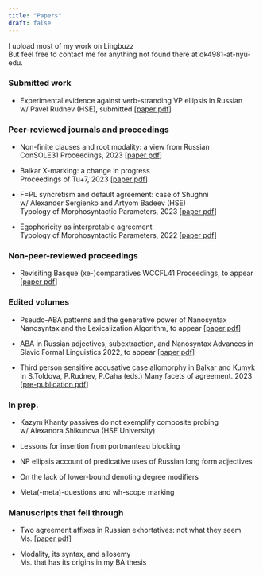 ```yaml
---
title: "Papers"
draft: false
---
```


I upload most of my work on Lingbuzz\
But feel free to contact me for anything not found there at dk4981-at-nyu-edu.

### Submitted work

+ Experimental evidence against verb-stranding VP ellipsis in Russian\
 w/ Pavel Rudnev (HSE), submitted [[paper pdf](vvpePaper.pdf)] 

### Peer-reviewed journals and proceedings

  + Non-finite clauses and root modality: a view from Russian  
  ConSOLE31 Proceedings, 2023 [[paper pdf](console31.pdf)] 

  + Balkar X-marking: a change in progress  
   Proceedings of Tu+7, 2023 [[paper pdf](BalkarX.pdf)] 
   
   + F=PL syncretism and default agreement: case of Shughni  
   w/ Alexander Sergienko and Artyom Badeev (HSE)  
   Typology of Morphosyntactic Parameters, 2023 [[paper pdf](TMP22.pdf)] 
   
   + Egophoricity as interpretable agreement  
   Typology of Morphosyntactic Parameters, 2022 [[paper pdf](TMP21.pdf)] 
   
### Non-peer-reviewed proceedings

  + Revisiting Basque (xe-)comparatives
  WCCFL41 Proceedings, to appear  [[paper pdf](wccfl41.pdf)] 
 
   
### Edited volumes

  + Pseudo-ABA patterns and the generative power of Nanosyntax\
  Nanosyntax and the Lexicalization Algorithm, to appear [[paper pdf](nanoPaper.pdf)] 
   
   + ABA in Russian adjectives, subextraction, and Nanosyntax
      Advances in Slavic Formal Linguistics 2022, to appear [[paper pdf](fdsl2022.pdf)]
   
   + Third person sensitive accusative case allomorphy in Balkar and Kumyk  
   In S.Toldova, P.Rudnev, P.Caha (eds.) Many facets of agreement. 2023  
   [[pre-publication pdf](3PersCase.pdf)] 

### In prep.

+ Kazym Khanty passives do not exemplify composite probing\
w/ Alexandra Shikunova (HSE University)

+ Lessons for insertion from portmanteau blocking

+ NP ellipsis account of predicative uses of Russian long form adjectives

+ On the lack of lower-bound denoting degree modifiers

+ Meta(-meta)-questions and wh-scope marking
   
 ### Manuscripts that fell through

+ Two agreement affixes in Russian exhortatives: not what they seem\
  Ms. [[paper pdf](exhortPaper.pdf)] 

+ Modality, its syntax, and allosemy  
Ms. that has its origins in my BA thesis

